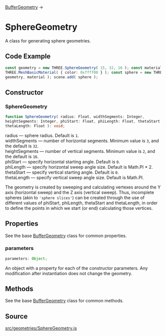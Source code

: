 [BufferGeometry](en\core\BufferGeometry.html) →

# SphereGeometry

A class for generating sphere geometries.

## Code Example

  
```ts  
const geometry = new THREE.SphereGeometry( 15, 32, 16 ); const material = new
THREE.MeshBasicMaterial( { color: 0xffff00 } ); const sphere = new THREE.Mesh(
geometry, material ); scene.add( sphere );  
```  

## Constructor

### SphereGeometry

  
  
```ts  
function SphereGeometry( radius: Float, widthSegments: Integer,
heightSegments: Integer, phiStart: Float, phiLength: Float, thetaStart: Float,
thetaLength: Float ): void;  
```  

radius — sphere radius. Default is `1`.  
widthSegments — number of horizontal segments. Minimum value is `3`, and the
default is `32`.  
heightSegments — number of vertical segments. Minimum value is `2`, and the
default is `16`.  
phiStart — specify horizontal starting angle. Default is `0`.  
phiLength — specify horizontal sweep angle size. Default is Math.PI * 2.  
thetaStart — specify vertical starting angle. Default is `0`.  
thetaLength — specify vertical sweep angle size. Default is Math.PI.  

The geometry is created by sweeping and calculating vertexes around the Y axis
(horizontal sweep) and the Z axis (vertical sweep). Thus, incomplete spheres
(akin to `'sphere slices'`) can be created through the use of different values
of phiStart, phiLength, thetaStart and thetaLength, in order to define the
points in which we start (or end) calculating those vertices.

## Properties

See the base [BufferGeometry](en\core\BufferGeometry.html) class for common
properties.

### parameters

  
  
```ts  
parameters: Object;  
```  

An object with a property for each of the constructor parameters. Any
modification after instantiation does not change the geometry.

## Methods

See the base [BufferGeometry](en\core\BufferGeometry.html) class for common
methods.

## Source

<a
href="https://github.com/mrdoob/three.js/blob/master/src/geometries/SphereGeometry.js">src/geometries/SphereGeometry.js</a>

